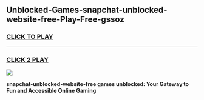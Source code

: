 
## Unblocked-Games-snapchat-unblocked-website-free-Play-Free-gssoz
<h3>
<a href="https://premium76.site?title=snapchat-unblocked-website-free&ref=12A">CLICK TO PLAY</a></h3>
<hr>

<h3>
<a href="https://premium76.site?title=snapchat-unblocked-website-free&ref=12A">CLICK 2 PLAY</a>
  
</h3>

<a href="https://premium76.site?title=snapchat-unblocked-website-free&ref=12A"><img src="https://clearcache.store/games.png"></a>


**snapchat-unblocked-website-free games unblocked: Your Gateway to Fun and Accessible Online Gaming**
